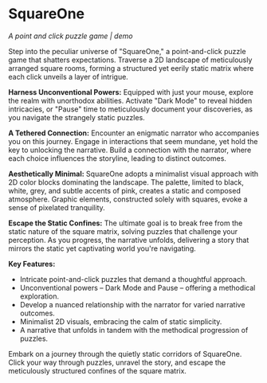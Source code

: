 # SquareOne
*A point and click puzzle game | demo*

Step into the peculiar universe of "SquareOne," a point-and-click puzzle game that shatters expectations. Traverse a 2D landscape of meticulously arranged square rooms, forming a structured yet eerily static matrix where each click unveils a layer of intrigue.

**Harness Unconventional Powers:**
Equipped with just your mouse, explore the realm with unorthodox abilities. Activate "Dark Mode" to reveal hidden intricacies, or "Pause" time to meticulously document your discoveries, as you navigate the strangely static puzzles.

**A Tethered Connection:**
Encounter an enigmatic narrator who accompanies you on this journey. Engage in interactions that seem mundane, yet hold the key to unlocking the narrative. Build a connection with the narrator, where each choice influences the storyline, leading to distinct outcomes.

**Aesthetically Minimal:**
SquareOne adopts a minimalist visual approach with 2D color blocks dominating the landscape. The palette, limited to black, white, grey, and subtle accents of pink, creates a static and composed atmosphere. Graphic elements, constructed solely with squares, evoke a sense of pixelated tranquility.

**Escape the Static Confines:**
The ultimate goal is to break free from the static nature of the square matrix, solving puzzles that challenge your perception. As you progress, the narrative unfolds, delivering a story that mirrors the static yet captivating world you're navigating.

**Key Features:**
- Intricate point-and-click puzzles that demand a thoughtful approach.
- Unconventional powers – Dark Mode and Pause – offering a methodical exploration.
- Develop a nuanced relationship with the narrator for varied narrative outcomes.
- Minimalist 2D visuals, embracing the calm of static simplicity.
- A narrative that unfolds in tandem with the methodical progression of puzzles.

Embark on a journey through the quietly static corridors of SquareOne. Click your way through puzzles, unravel the story, and escape the meticulously structured confines of the square matrix.
